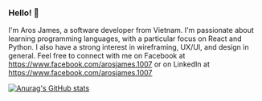 ### Hello! 👋 
I'm Aros James, a software developer from Vietnam. I'm passionate about learning programming languages, with a particular focus on React and Python. I also have a strong interest in wireframing, UX/UI, and design in general.
Feel free to connect with me on Facebook at https://www.facebook.com/arosjames.1007 or on LinkedIn at https://www.facebook.com/arosjames.1007

[![Anurag's GitHub stats](https://github-readme-stats.vercel.app/api?username=ArosJames1007)](https://github.com/anuraghazra/github-readme-stats)
<!---
ArosJames1007/ArosJames1007 is a ✨ special ✨ repository because its `README.md` (this file) appears on your GitHub profile.
You can click the Preview link to take a look at your changes.
--->
